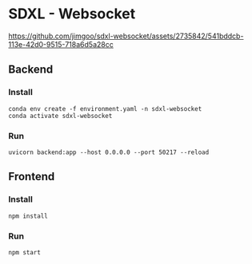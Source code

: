 # SDXL - Websocket

https://github.com/jimgoo/sdxl-websocket/assets/2735842/541bddcb-113e-42d0-9515-718a6d5a28cc

## Backend

### Install
```
conda env create -f environment.yaml -n sdxl-websocket
conda activate sdxl-websocket
```

### Run
```
uvicorn backend:app --host 0.0.0.0 --port 50217 --reload
```

## Frontend

### Install
```
npm install
```

### Run
```
npm start
```
